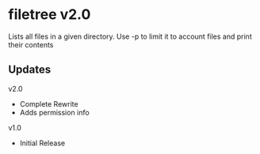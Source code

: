 # filetree v2.0
Lists all files in a given directory. Use -p to limit it to account files and print their contents

## Updates
v2.0
- Complete Rewrite
- Adds permission info

v1.0
- Initial Release
